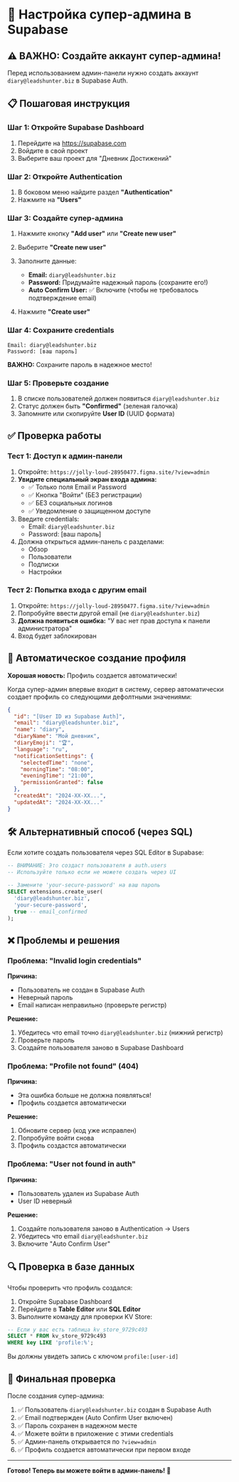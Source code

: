 # 🔐 Настройка супер-админа в Supabase

## ⚠️ ВАЖНО: Создайте аккаунт супер-админа!

Перед использованием админ-панели нужно создать аккаунт `diary@leadshunter.biz` в Supabase Auth.

## 📋 Пошаговая инструкция

### Шаг 1: Откройте Supabase Dashboard

1. Перейдите на https://supabase.com
2. Войдите в свой проект
3. Выберите ваш проект для "Дневник Достижений"

### Шаг 2: Откройте Authentication

1. В боковом меню найдите раздел **"Authentication"**
2. Нажмите на **"Users"**

### Шаг 3: Создайте супер-админа

1. Нажмите кнопку **"Add user"** или **"Create new user"**
2. Выберите **"Create new user"**
3. Заполните данные:
   - **Email:** `diary@leadshunter.biz`
   - **Password:** Придумайте надежный пароль (сохраните его!)
   - **Auto Confirm User:** ✅ Включите (чтобы не требовалось подтверждение email)

4. Нажмите **"Create user"**

### Шаг 4: Сохраните credentials

```
Email: diary@leadshunter.biz
Password: [ваш пароль] 
```

**ВАЖНО:** Сохраните пароль в надежное место!

### Шаг 5: Проверьте создание

1. В списке пользователей должен появиться `diary@leadshunter.biz`
2. Статус должен быть **"Confirmed"** (зеленая галочка)
3. Запомните или скопируйте **User ID** (UUID формата)

## ✅ Проверка работы

### Тест 1: Доступ к админ-панели

1. Откройте: `https://jolly-loud-28950477.figma.site/?view=admin`
2. **Увидите специальный экран входа админа:**
   - ✅ Только поля Email и Password
   - ✅ Кнопка "Войти" (БЕЗ регистрации)
   - ✅ БЕЗ социальных логинов
   - ✅ Уведомление о защищенном доступе
3. Введите credentials:
   - Email: `diary@leadshunter.biz`
   - Password: [ваш пароль]
4. Должна открыться админ-панель с разделами:
   - Обзор
   - Пользователи
   - Подписки
   - Настройки

### Тест 2: Попытка входа с другим email

1. Откройте: `https://jolly-loud-28950477.figma.site/?view=admin`
2. Попробуйте ввести другой email (не `diary@leadshunter.biz`)
3. **Должна появиться ошибка:** "У вас нет прав доступа к панели администратора"
4. Вход будет заблокирован

## 🔄 Автоматическое создание профиля

**Хорошая новость:** Профиль создается автоматически!

Когда супер-админ впервые входит в систему, сервер автоматически создает профиль со следующими дефолтными значениями:

```json
{
  "id": "[User ID из Supabase Auth]",
  "email": "diary@leadshunter.biz",
  "name": "diary",
  "diaryName": "Мой дневник",
  "diaryEmoji": "🏆",
  "language": "ru",
  "notificationSettings": {
    "selectedTime": "none",
    "morningTime": "08:00",
    "eveningTime": "21:00",
    "permissionGranted": false
  },
  "createdAt": "2024-XX-XX...",
  "updatedAt": "2024-XX-XX..."
}
```

## 🛠️ Альтернативный способ (через SQL)

Если хотите создать пользователя через SQL Editor в Supabase:

```sql
-- ВНИМАНИЕ: Это создаст пользователя в auth.users
-- Используйте только если не можете создать через UI

-- Замените 'your-secure-password' на ваш пароль
SELECT extensions.create_user(
  'diary@leadshunter.biz',
  'your-secure-password',
  true -- email_confirmed
);
```

## ❌ Проблемы и решения

### Проблема: "Invalid login credentials"

**Причина:** 
- Пользователь не создан в Supabase Auth
- Неверный пароль
- Email написан неправильно (проверьте регистр)

**Решение:**
1. Убедитесь что email точно `diary@leadshunter.biz` (нижний регистр)
2. Проверьте пароль
3. Создайте пользователя заново в Supabase Dashboard

### Проблема: "Profile not found" (404)

**Причина:** 
- Эта ошибка больше не должна появляться!
- Профиль создается автоматически

**Решение:**
1. Обновите сервер (код уже исправлен)
2. Попробуйте войти снова
3. Профиль создастся автоматически

### Проблема: "User not found in auth"

**Причина:**
- Пользователь удален из Supabase Auth
- User ID неверный

**Решение:**
1. Создайте пользователя заново в Authentication → Users
2. Убедитесь что email `diary@leadshunter.biz`
3. Включите "Auto Confirm User"

## 🔍 Проверка в базе данных

Чтобы проверить что профиль создался:

1. Откройте Supabase Dashboard
2. Перейдите в **Table Editor** или **SQL Editor**
3. Выполните команду для проверки KV Store:

```sql
-- Если у вас есть таблица kv_store_9729c493
SELECT * FROM kv_store_9729c493 
WHERE key LIKE 'profile:%';
```

Вы должны увидеть запись с ключом `profile:[user-id]`

## 🎯 Финальная проверка

После создания супер-админа:

1. ✅ Пользователь `diary@leadshunter.biz` создан в Supabase Auth
2. ✅ Email подтвержден (Auto Confirm User включен)
3. ✅ Пароль сохранен в надежном месте
4. ✅ Можете войти в приложение с этими credentials
5. ✅ Админ-панель открывается по `?view=admin`
6. ✅ Профиль создается автоматически при первом входе

---

**Готово! Теперь вы можете войти в админ-панель! 🎉**
